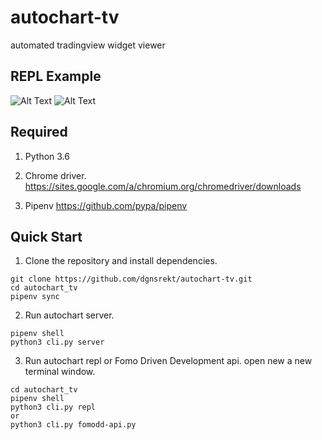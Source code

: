 # autochart-tv
automated tradingview widget viewer

## REPL Example
![Alt Text](https://github.com/dgnsrekt/autochart-tv/blob/master/doc/img/autochart_repl_chart.gif)
![Alt Text](https://github.com/dgnsrekt/autochart-tv/blob/master/doc/img/autochart_repl_terminal2.gif)

## Required
1. Python 3.6

2. Chrome driver.
https://sites.google.com/a/chromium.org/chromedriver/downloads

3. Pipenv
https://github.com/pypa/pipenv



## Quick Start
1. Clone the repository and install dependencies.
```
git clone https://github.com/dgnsrekt/autochart-tv.git
cd autochart_tv
pipenv sync
```
2. Run autochart server.
```
pipenv shell
python3 cli.py server
```
3. Run autochart repl or Fomo Driven Development api.
open new a new terminal window.
```
cd autochart_tv
pipenv shell
python3 cli.py repl
or
python3 cli.py fomodd-api.py
```
